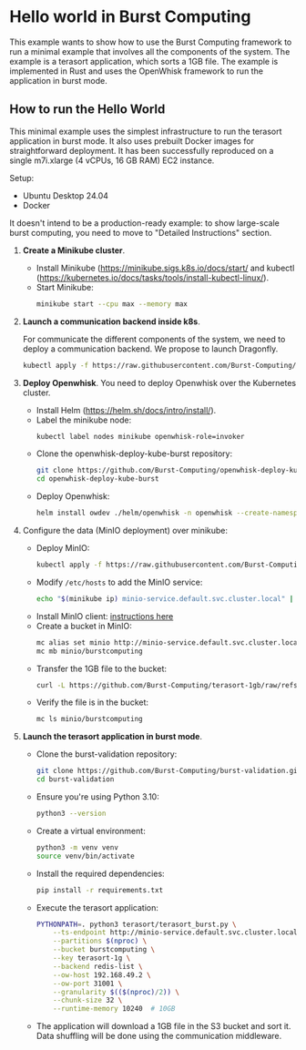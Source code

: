 # Hello world in Burst Computing
This example wants to show how to use the Burst Computing framework to run a minimal example that involves all the components of the system. The example is a terasort application, which sorts a 1GB file. The example is implemented in Rust and uses the OpenWhisk framework to run the application in burst mode.

## How to run the Hello World
This minimal example uses the simplest infrastructure to run the terasort application in burst mode. It also uses prebuilt Docker images for straightforward deployment. It has been successfully reproduced on a single m7i.xlarge (4 vCPUs, 16 GB RAM) EC2 instance.

Setup:
- Ubuntu Desktop 24.04
- Docker

It doesn't intend to be a production-ready example: to show large-scale burst computing, you need to move to "Detailed Instructions" section.

1. **Create a Minikube cluster**.
   - Install Minikube (https://minikube.sigs.k8s.io/docs/start/ and kubectl (https://kubernetes.io/docs/tasks/tools/install-kubectl-linux/).
   - Start Minikube:
        ```bash
        minikube start --cpu max --memory max
        ```

2. **Launch a communication backend inside k8s**.

    For communicate the different components of the system, we need to deploy a communication backend. We propose to launch Dragonfly.
    ```bash
    kubectl apply -f https://raw.githubusercontent.com/Burst-Computing/openwhisk-deploy-kube-burst/refs/heads/master/dragonfly-minikube.yaml
    ```

3. **Deploy Openwhisk**.
You need to deploy Openwhisk over the Kubernetes cluster.
    - Install Helm (https://helm.sh/docs/intro/install/).
    - Label the minikube node:
        ```bash
        kubectl label nodes minikube openwhisk-role=invoker
        ```
    - Clone the openwhisk-deploy-kube-burst repository:
        ```bash
        git clone https://github.com/Burst-Computing/openwhisk-deploy-kube-burst.git
        cd openwhisk-deploy-kube-burst
        ```
    - Deploy Openwhisk:
        ```bash
        helm install owdev ./helm/openwhisk -n openwhisk --create-namespace -f minikube.yaml
        ```

4. Configure the data (MinIO deployment) over minikube:
    - Deploy MinIO:
        ```bash
        kubectl apply -f https://raw.githubusercontent.com/Burst-Computing/openwhisk-deploy-kube-burst/refs/heads/master/minio.yaml
        ```
    - Modify `/etc/hosts` to add the MinIO service:
        ```bash
        echo "$(minikube ip) minio-service.default.svc.cluster.local" | sudo tee -a /etc/hosts
        ```
    - Install MinIO client: [instructions here](https://min.io/docs/minio/linux/reference/minio-mc.html#install-mc)
    - Create a bucket in MinIO:
        ```bash
        mc alias set minio http://minio-service.default.svc.cluster.local:30000 minioadmin minioadmin
        mc mb minio/burstcomputing
        ```
    - Transfer the 1GB file to the bucket:
        ```bash
        curl -L https://github.com/Burst-Computing/terasort-1gb/raw/refs/heads/main/terasort-1g | mc pipe minio/burstcomputing/terasort-1g
        ```
    - Verify the file is in the bucket:
        ```bash
        mc ls minio/burstcomputing
        ```

5. **Launch the terasort application in burst mode**.
    - Clone the burst-validation repository:
        ```bash
        git clone https://github.com/Burst-Computing/burst-validation.git
        cd burst-validation
        ```
    - Ensure you're using Python 3.10:
        ```bash
        python3 --version
        ```
    - Create a virtual environment:
        ```bash
        python3 -m venv venv
        source venv/bin/activate
        ```
    - Install the required dependencies:
        ```bash
        pip install -r requirements.txt
        ```
    - Execute the terasort application:
        ```bash
        PYTHONPATH=. python3 terasort/terasort_burst.py \
            --ts-endpoint http://minio-service.default.svc.cluster.local:30000 \
            --partitions $(nproc) \
            --bucket burstcomputing \
            --key terasort-1g \
            --backend redis-list \
            --ow-host 192.168.49.2 \
            --ow-port 31001 \
            --granularity $(($(nproc)/2)) \
            --chunk-size 32 \
            --runtime-memory 10240  # 10GB
        ```
    - The application will download a 1GB file in the S3 bucket and sort it. Data shuffling will be done using the communication middleware. 



